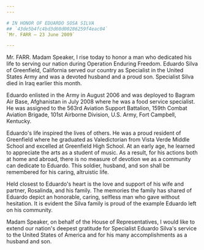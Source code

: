```yaml
---
---

# IN HONOR OF EDUARDO SOSA SILVA
## `43de5b4fc4bd3d60d00286259f4eac04`
`Mr. FARR — 23 June 2009`

---
```



Mr. FARR. Madam Speaker, I rise today to honor a man who dedicated 
his life to serving our nation during Operation Enduring Freedom. 
Eduardo Silva of Greenfield, California served our country as 
Specialist in the United States Army and was a devoted husband and a 
proud son. Specialist Silva died in Iraq earlier this month.

Eduardo enlisted in the Army in August 2006 and was deployed to 
Bagram Air Base, Afghanistan in July 2008 where he was a food service 
specialist. He was assigned to the 563rd Aviation Support Battalion, 
159th Combat Aviation Brigade, 101st Airborne Division, U.S. Army, Fort 
Campbell, Kentucky.

Eduardo's life inspired the lives of others. He was a proud resident 
of Greenfield where he graduated as Valedictorian from Vista Verde 
Middle School and excelled at Greenfield High School. At an early age, 
he learned to appreciate the arts as a student of music. As a result, 
for his actions both at home and abroad, there is no measure of 
devotion we as a community can dedicate to Eduardo. This soldier, 
husband, and son shall be remembered for his caring, altruistic life.

Held closest to Eduardo's heart is the love and support of his wife 
and partner, Rosalinda, and his family. The memories the family has 
shared of Eduardo depict an honorable, caring, selfless man who gave 
without hesitation. It is evident the Silva family is proud of the 
example Eduardo left on his community.

Madam Speaker, on behalf of the House of Representatives, I would 
like to extend our nation's deepest gratitude for Specialist Eduardo 
Silva's service to the United States of America and for his many 
accomplishments as a husband and son.

